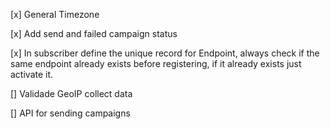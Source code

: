 [x] General Timezone

[x] Add send and failed campaign status

[x] In subscriber define the unique record for Endpoint, always check if the same endpoint already exists before registering, if it already exists just activate it.

[] Validade GeoIP collect data

[] API for sending campaigns
